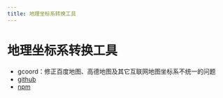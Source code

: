 ```yaml
---
title: 地理坐标系转换工具
---
```


# 地理坐标系转换工具

- gcoord：修正百度地图、高德地图及其它互联网地图坐标系不统一的问题
- [github](https://www.jianshu.com)
- [npm](https://www.npmjs.com/package/gcoord)